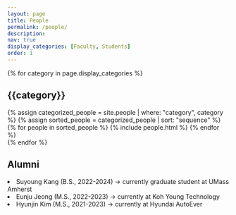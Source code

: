 ```yaml
---
layout: page
title: People
permalink: /people/
description:
nav: true
display_categories: [Faculty, Students]
order: 1
---
```

<div class="people">
  <!-- Display categorized people -->
  {% for category in page.display_categories %}
    <h2 class="category">{{category}}</h2>
    {% assign categorized_people = site.people | where: "category", category %}
    {% assign sorted_people = categorized_people | sort: "sequence" %}
    <!-- Generate cards for each person -->
    <div class="grid">
      {% for people in sorted_people %}
        {% include people.html %}
      {% endfor %}
    </div>
    {% endfor %}
    <h2 class="category">Alumni</h2>
      <li>Suyoung Kang (B.S., 2022-2024) → currently graduate student at UMass Amherst</li>
      <li>Eunju Jeong (M.S., 2022-2023) → currently at Koh Young Technology</li>
      <li>Hyunjin Kim (M.S., 2021-2023) → currently at Hyundai AutoEver</li>
</div>
